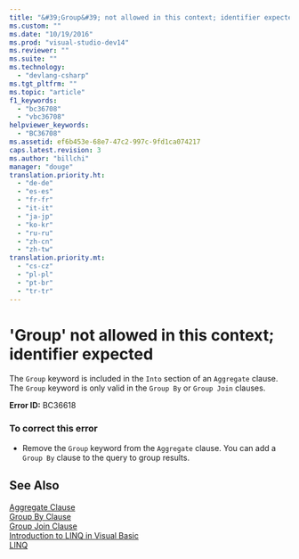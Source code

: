 ```yaml
---
title: "&#39;Group&#39; not allowed in this context; identifier expected"
ms.custom: ""
ms.date: "10/19/2016"
ms.prod: "visual-studio-dev14"
ms.reviewer: ""
ms.suite: ""
ms.technology: 
  - "devlang-csharp"
ms.tgt_pltfrm: ""
ms.topic: "article"
f1_keywords: 
  - "bc36708"
  - "vbc36708"
helpviewer_keywords: 
  - "BC36708"
ms.assetid: ef6b453e-68e7-47c2-997c-9fd1ca074217
caps.latest.revision: 3
ms.author: "billchi"
manager: "douge"
translation.priority.ht: 
  - "de-de"
  - "es-es"
  - "fr-fr"
  - "it-it"
  - "ja-jp"
  - "ko-kr"
  - "ru-ru"
  - "zh-cn"
  - "zh-tw"
translation.priority.mt: 
  - "cs-cz"
  - "pl-pl"
  - "pt-br"
  - "tr-tr"
---
```

# &#39;Group&#39; not allowed in this context; identifier expected
The `Group` keyword is included in the `Into` section of an `Aggregate` clause. The `Group` keyword is only valid in the `Group By` or `Group Join` clauses.  
  
 **Error ID:** BC36618  
  
### To correct this error  
  
-   Remove the `Group` keyword from the `Aggregate` clause. You can add a `Group By` clause to the query to group results.  
  
## See Also  
 [Aggregate Clause](../Topic/Aggregate%20Clause%20\(Visual%20Basic\).md)   
 [Group By Clause](../Topic/Group%20By%20Clause%20\(Visual%20Basic\).md)   
 [Group Join Clause](../Topic/Group%20Join%20Clause%20\(Visual%20Basic\).md)   
 [Introduction to LINQ in Visual Basic](../Topic/Introduction%20to%20LINQ%20in%20Visual%20Basic.md)   
 [LINQ](../Topic/LINQ%20in%20Visual%20Basic.md)